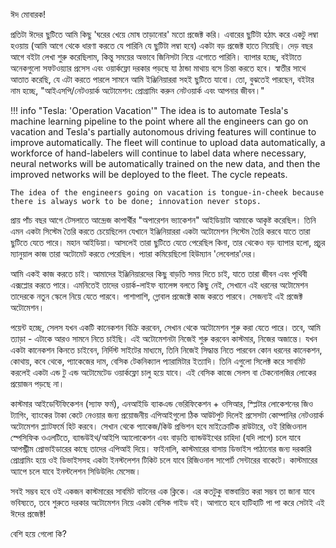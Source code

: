 ঈদ মোবারক!

প্রতিটা ঈদের ছুটিতে আমি কিছু 'ঘরের খেয়ে মোষ তাড়ানোর' মতো প্রজেক্ট করি। এবারের ছুটিটা হঠাৎ করে একটু লম্বা হওয়ায় (আমি আগে থেকে ধারণা করতে যে পারিনি যে ছুটিটা লম্বা হবে) একটা বড় প্রজেক্ট হাতে নিয়েছি। দেড় বছর আগে বইটা লেখা শুরু করেছিলাম, কিন্তু সময়ের অভাবে জিনিসটা নিয়ে এগোতে পারিনি। ব্যাপার হচ্ছে, বইটাতে অনেকগুলো সফটওয়্যার প্রসেস এবং ওয়ার্কফ্লো দরকার পড়ছে যা ঠান্ডা মাথায় বসে চিন্তা করতে হবে। স্বাতীর সাথে আতাত করেছি, যে এটা করতে পারলে সামনে আমি ইঞ্জিনিয়াররা সহই ছুটিতে যাবো। তো, বুঝতেই পারছেন, বইটার নাম হচ্ছে, "আইএসপি/নেটওয়ার্ক অটোমেশন: প্রোগ্রামিং করুন নেটওয়ার্ক এবং আপনার জীবন।"

!!! info "Tesla: 'Operation Vacation'"
    The idea is to automate Tesla's machine learning pipeline to the point where all the engineers can go on vacation and Tesla's partially autonomous driving features will continue to improve automatically. The fleet will continue to upload data automatically, a workforce of hand-labelers will continue to label data where necessary, neural networks will be automatically trained on the new data, and then the improved networks will be deployed to the fleet. The cycle repeats.

    The idea of the engineers going on vacation is tongue-in-cheek because there is always work to be done; innovation never stops.

প্রায় পাঁচ বছর আগে টেসলাতে আন্দ্রেজ কাপার্থীর "অপারেশন ভ্যাকেশন" আইডিয়াটা আমাকে আকৃষ্ট করেছিল। তিনি এমন একটা সিস্টেম তৈরি করতে চেয়েছিলেন যেখানে ইঞ্জিনিয়াররা একটা অটোমেশন সিস্টেম তৈরি করবে যাতে তারা ছুটিতে যেতে পারে। মহান আইডিয়া। আসলেই তারা ছুটিতে যেতে পেরেছিল কিনা, তার থেকেও বড় ব্যাপার হলো, প্রচুর ম্যানুয়াল কাজ তারা অটোমেট করতে পেরেছিল। প্যারা কমিয়েছিলো হিউম্যান 'লেবেলার'দের।

আমি একই কাজ করতে চাই। আমাদের ইঞ্জিনিয়ারদের কিছু বাড়তি সময় দিতে চাই, যাতে তারা জীবন এবং পৃথিবী এক্সপ্লোর করতে পারে। এমনিতেই তাদের ওয়ার্ক-লাইফ ব্যালেন্স বলতে কিছু নেই, সেখানে এই ধরনের অটোমেশন তাদেরকে নতুন স্কেলে নিয়ে যেতে পারবে। পাশাপাশি, গ্লোবাল প্রজেক্টে কাজ করতে পারবে। সেজন্যই এই প্রজেক্ট অটোমেশন।

পয়েন্ট হচ্ছে, সেলস যখন একটি কানেকশন বিক্রি করবেন, সেখান থেকে অটোমেশন শুরু করা যেতে পারে। তবে, আমি ত্যাড়া - এটাকে আরও সামনে নিতে চাইছি। এই অটোমেশনটা নিজেই শুরু করবেন কাস্টমার, নিজের অজান্তে। যখন একটা কানেকশন কিনতে চাইবেন, নির্দিস্ট সাইটের মাধ্যমে, তিনি নিজেই সিদ্ধান্ত নিতে পারবেন কোন ধরনের কানেকশন, কোথায়, কবে থেকে, প্যাকেজের দাম, বেসিক টেকনিক্যাল প্যারামিটার ইত্যাদি। তিনি এগুলো সিলেক্ট করে সাবমিট করলেই একটা এন্ড টু এন্ড অটোমেটেড ওয়ার্কফ্লো চালু হয়ে যাবে। এই বেসিক কাজে সেলস বা টেকনোলজির লোকের প্রয়োজন পড়ছে না।

কাস্টমার আইডেন্টিফিকেশন (স্যাফ ফর্ম), এনআইডি ব্যাকএন্ড ভেরিফিকেশন + ওসিআর, স্প্লিটার লোকেশনের জিও ট্যাগিং, ব্যাংকের টাকা কেটে নেওয়ার জন্য প্রয়োজনীয় এপিআইগুলো ঠিক আউটপুট দিলেই প্রসেসটা কোম্পানির নেটওয়ার্ক অটোমেশন প্ল্যাটফর্মে হিট করবে। সেখান থেকে প্যাকেজ/কিউ প্রভিশন হবে মাইক্রোটিক রাউটারে, ওই রিজিওনাল স্পেসিফিক ওএলটিতে, ব্যান্ডউইথ/আইপি অ্যালোকেশন এবং বাড়তি ব্যান্ডউইথের চাহিদা (যদি লাগে) চলে যাবে আপস্ট্রীম প্রোভাইডারের কাছে তাদের এপিআই দিয়ে। ফাইনালি, কাস্টমারের বাসায় ডিভাইস পাঠানোর জন্য দরকারি প্রোগ্রামিং হয়ে ওই ডিভাইসসহ একটা ইনস্টলেশন টিকিট চলে যাবে রিজিওনাল সাপোর্ট সেন্টারের বাকেটে। কাস্টমারের অ্যাপে চলে যাবে ইনস্টলেশন সিডিউলিং মেসেজ।

সবই সম্ভব হবে ওই একজন কাস্টমারের সাবমিট বাটনের এক ক্লিকে। এর কতটুকু বাস্তবায়িত করা সম্ভব তা  জানা যাবে ভবিষ্যতে, তবে শুরুতে দরকার অটোমেশন নিয়ে একটা বেসিক গাইড বই। আগাতে হবে হাটিহাটি পা পা করে সেটাই এই ঈদের প্রজেক্ট!

বেশি হয়ে গেলো কি?